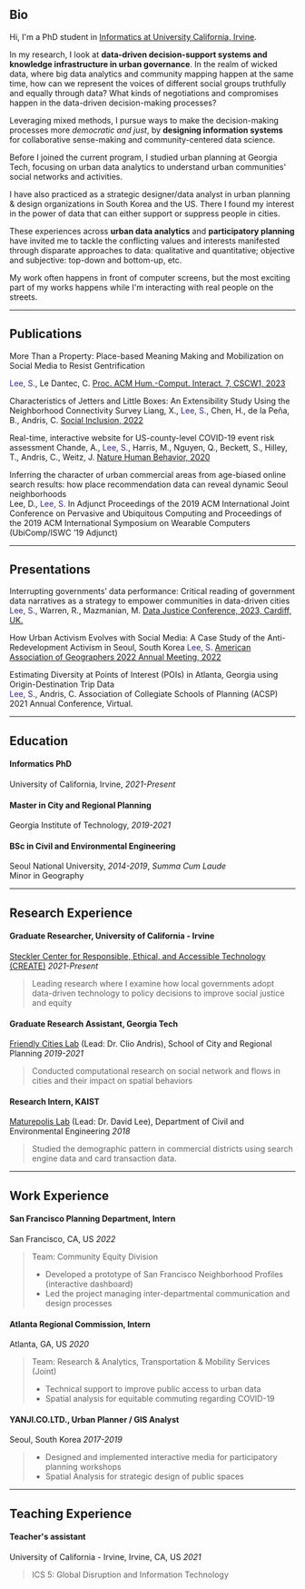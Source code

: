 ## Bio

Hi, I'm a PhD student in [Informatics at University California, Irvine](https://www.informatics.uci.edu/).   

In my research, I look at **data-driven decision-support systems and knowledge infrastructure in urban governance**. In the realm of wicked data, where big data analytics and community mapping happen at the same time, how can we represent the voices of different social groups truthfully and equally through data? What kinds of negotiations and compromises happen in the data-driven decision-making processes? 

Leveraging mixed methods, I pursue ways to make the decision-making processes more _democratic and just_, by **designing information systems** for collaborative sense-making and community-centered data science.

Before I joined the current program, I studied urban planning at Georgia Tech, focusing on urban data analytics to understand urban communities' social networks and activities. 

I have also practiced as a strategic designer/data analyst in urban planning & design organizations in South Korea and the US. There I found my interest in the power of data that can either support or suppress people in cities. 

These experiences across **urban data analytics** and **participatory planning** have invited me to tackle the conflicting values and interests manifested through disparate approaches to data: qualitative and quantitative; objective and subjective: top-down and bottom-up, etc.   

My work often happens in front of computer screens,  but the most exciting part of my works happens while I'm interacting with real people on the streets.  

---

## Publications 

More Than a Property: Place-based Meaning Making and Mobilization on Social Media to Resist Gentrification

<span style="color:#3d2478">Lee, S.</span>, Le Dantec, C. [Proc. ACM Hum.-Comput. Interact. 7, CSCW1, 2023](/pdf/V7cscw075-lee.pdf)

Characteristics of Jetters and Little Boxes: An Extensibility Study Using the Neighborhood Connectivity Survey
Liang, X., <span style="color:#3d2478">Lee, S.</span>, Chen, H., de la Peña, B., Andris, C. [Social Inclusion, 2022](https://www.cogitatiopress.com/socialinclusion/article/view/5366)

Real-time, interactive website for US-county-level COVID-19 event risk assessment
Chande, A., <span style="color:#3d2478">Lee, S.</span>, Harris, M., Nguyen, Q., Beckett, S., Hilley, T., Andris, C., Weitz, J.
[Nature Human Behavior, 2020](https://www.nature.com/articles/s41562-020-01000-9.epdf?sharing_token=N76iQiJi4MMfZlgL5CzCmtRgN0jAjWel9jnR3ZoTv0MxoMi5KsUayERBHA5eSMONUMN2Q6hJuJwlPGsZt-vBiiTQs7sU1kIpVKm93HyoihgBoBkEvityJyAIQvURfffqrG5TWZSQjM5tYqbOJq9hlmo1Qp5wJ1QsxhnVMRp60AU%3D)

Inferring the character of urban commercial areas from age-biased online search results: how place recommendation data can reveal dynamic Seoul neighborhoods  
Lee, D., <span style="color:#3d2478">Lee, S.</span> In Adjunct Proceedings of the 2019 ACM International Joint Conference on Pervasive and Ubiquitous Computing and Proceedings of the 2019 ACM International Symposium on Wearable Computers (UbiComp/ISWC ’19 Adjunct)



---

## Presentations
Interrupting governments’ data performance: Critical reading of government data narratives as a strategy to empower communities in data-driven cities
<span style="color:#3d2478">Lee, S.</span>, Warren, R., Mazmanian, M. [Data Justice Conference, 2023, Cardiff, UK.](https://datajusticelab.org/data-justice-2023-conference-programme/)

How Urban Activism Evolves with Social Media: A Case Study of the Anti-Redevelopment Activism in Seoul, South Korea
<span style="color:#3d2478">Lee, S.</span>
[American Association of Geographers 2022 Annual Meeting, 2022](https://aag-annualmeeting.secure-platform.com/a/gallery/rounds/27/details/13592)

Estimating Diversity at Points of Interest (POIs) in Atlanta, Georgia using Origin-Destination Trip Data  
<span style="color:#3d2478">Lee, S.</span>, Andris, C. Association of Collegiate Schools of Planning (ACSP) 2021 Annual Conference, Virtual. 

<!-- **Characteristics of Individuals with Global, Local or Glocal Connectivity Patterns** 
Liang, X., <span style="color:#3d2478">Lee, S.</span>, Andris, C., Chen, H., and De La Pena, B.  
North American Meetings of the Regional Science Association International, November, 2020     -->


---

## Education

#### Informatics PhD
University of California, Irvine, _2021-Present_
#### Master in City and Regional Planning
Georgia Institute of Technology, _2019-2021_   
#### BSc in Civil and Environmental Engineering
Seoul National University, _2014-2019_, _Summa Cum Laude_  
Minor in Geography


---

## Research Experience
####  Graduate Researcher, University of California - Irvine  
[Steckler Center for Responsible, Ethical, and Accessible Technology (CREATE)](https://create.ics.uci.edu/) _2021-Present_   
> Leading research where I examine how local governments adopt data-driven technology to policy decisions to improve social justice and equity  

####  Graduate Research Assistant, Georgia Tech  
[Friendly Cities Lab](http://friendlycities.gatech.edu/) (Lead: Dr. Clio Andris), School of City and Regional Planning _2019-2021_   
> Conducted computational research on social network and flows in cities and their impact on spatial behaviors  

#### Research Intern, KAIST
[Maturepolis Lab](https://maturepolis.com/) (Lead: Dr. David Lee), Department of Civil and Environmental Engineering _2018_ 
> Studied the demographic pattern in commercial districts using search engine data and card transaction data. 

---

## Work Experience 

#### San Francisco Planning Department, Intern
San Francisco, CA, US _2022_
> Team: Community Equity Division 
> - Developed a prototype of San Francisco Neighborhood Profiles (interactive dashboard)
> - Led the project managing inter-departmental communication and design processes 

#### Atlanta Regional Commission, Intern
Atlanta, GA, US _2020_
> Team: Research & Analytics, Transportation & Mobility Services (Joint)
> - Technical support to improve public access to urban data
> - Spatial analysis for equitable commuting regarding COVID-19  

#### YANJI.CO.LTD., Urban Planner / GIS Analyst
Seoul, South Korea _2017-2019_
> - Designed and implemented interactive media for participatory planning workshops   
> - Spatial Analysis for strategic design of public spaces  

---

## Teaching Experience 

#### Teacher's assistant
University of California - Irvine, Irvine, CA, US _2021_
> ICS 5: Global Disruption and Information Technology 

